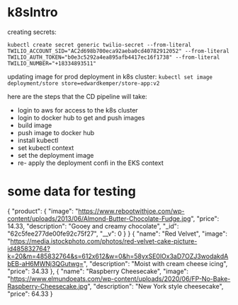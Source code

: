 # k8sIntro

creating secrets:

`kubectl create secret generic twilio-secret --from-literal TWILIO_ACCOUNT_SID="AC2d698b700eca92aeba0cd40782912052" --from-literal TWILIO_AUTH_TOKEN="b0e3c5292a4ea895afb4417ec16f1738" --from-literal TWILIO_NUMBER="+18334893511"
    `


updating image for prod deployment in k8s cluster:
`kubectl set image deployment/store store=edwardkemper/store-app:v2`


here are the steps that the CD pipeline will take:
* login to aws for access to the k8s cluster
* login to docker hub to get and push images
* build image
* push image to docker hub
* install kubectl
* set kubectl context
* set the deployment image
* re- apply the deployment confi in the EKS context


# some data for testing



{
  "product": {
      "image": "https://www.rebootwithjoe.com/wp-content/uploads/2013/06/Almond-Butter-Chocolate-Fudge.jpg",
      "price": 14.33,
      "description": "Gooey and creamy chocolate",
      "_id": "62c5fee277de00fe92c75f27",
      "__v": 0
  }
}
{
    "name": "Red Velvet",
    "image": "https://media.istockphoto.com/photos/red-velvet-cake-picture-id485832764?k=20&m=485832764&s=612x612&w=0&h=58yxSE0lOx3aD7OZJ3wodakdAbEB-aH6MWNj3QGutwg=",
    "description": "Moist with cream cheese icing",
    "price": 34.33
},
{
    "name": "Raspberry Cheesecake",
    "image": "https://www.elmundoeats.com/wp-content/uploads/2020/06/FP-No-Bake-Raspberry-Cheesecake.jpg",
    "description": "New York style cheesecake",
    "price": 64.33
}
